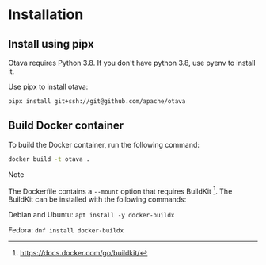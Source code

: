 <!--
 Licensed to the Apache Software Foundation (ASF) under one
 or more contributor license agreements.  See the NOTICE file
 distributed with this work for additional information
 regarding copyright ownership.  The ASF licenses this file
 to you under the Apache License, Version 2.0 (the
 "License"); you may not use this file except in compliance
 with the License.  You may obtain a copy of the License at

   http://www.apache.org/licenses/LICENSE-2.0

 Unless required by applicable law or agreed to in writing,
 software distributed under the License is distributed on an
 "AS IS" BASIS, WITHOUT WARRANTIES OR CONDITIONS OF ANY
 KIND, either express or implied.  See the License for the
 specific language governing permissions and limitations
 under the License.
 -->

# Installation

## Install using pipx

Otava requires Python 3.8.  If you don't have python 3.8, use pyenv to install it.

Use pipx to install otava:

```
pipx install git+ssh://git@github.com/apache/otava
```

## Build Docker container

To build the Docker container, run the following command:

```bash
docker build -t otava .
```

> [!NOTE]
> The Dockerfile contains a `--mount` option that requires BuildKit [^1].
> The BuildKit can be installed with the following commands:
>
> Debian and Ubuntu: `apt install -y docker-buildx`
>
> Fedora: `dnf install docker-buildx`
>
> [^1]: https://docs.docker.com/go/buildkit/
